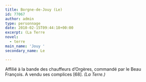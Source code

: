 ```yaml
---
title: Borgne-de-Jouy (Le)
id: 77067
author: admin
type: personnage
date: 2010-02-15T09:44:18+00:00
excerpt: (La Terre
novel:
  - terre
main_name: 'Jouy '
secondary_name: Le

---
```

Affilié à la bande des chauffeurs d&rsquo;Orgères, commandé par le Beau François. A vendu ses complices [68]. _(La Terre.)_
